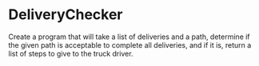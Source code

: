 # DeliveryChecker
Create a program that will take a list of deliveries and a path, determine if the given path is acceptable to complete all deliveries, and if it is, return a list of steps to give to the truck driver.
